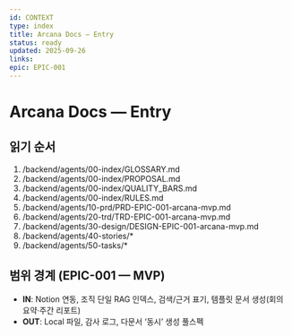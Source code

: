 ```yaml
---
id: CONTEXT
type: index
title: Arcana Docs — Entry
status: ready
updated: 2025-09-26
links:
epic: EPIC-001
---
```

# Arcana Docs — Entry


## 읽기 순서
1) /backend/agents/00-index/GLOSSARY.md
2) /backend/agents/00-index/PROPOSAL.md
3) /backend/agents/00-index/QUALITY_BARS.md
4) /backend/agents/00-index/RULES.md
5) /backend/agents/10-prd/PRD-EPIC-001-arcana-mvp.md
6) /backend/agents/20-trd/TRD-EPIC-001-arcana-mvp.md
7) /backend/agents/30-design/DESIGN-EPIC-001-arcana-mvp.md
8) /backend/agents/40-stories/*
9) /backend/agents/50-tasks/*



## 범위 경계 (EPIC-001 — MVP)
- **IN**: Notion 연동, 조직 단일 RAG 인덱스, 검색/근거 표기, 템플릿 문서 생성(회의 요약·주간 리포트)
- **OUT**: Local 파일, 감사 로그, 다문서 ‘동시’ 생성 풀스펙